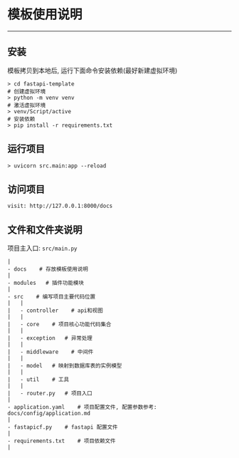 # 模板使用说明
---
## 安装
模板拷贝到本地后, 运行下面命令安装依赖(最好新建虚拟环境)
```shell
> cd fastapi-template
# 创建虚拟环境
> python -m venv venv
# 激活虚拟环境
> venv/Script/active
# 安装依赖
> pip install -r requirements.txt
```

## 运行项目
```shell
> uvicorn src.main:app --reload  
```

## 访问项目
```shell
visit: http://127.0.0.1:8000/docs
```

## 文件和文件夹说明
项目主入口: `src/main.py`
```shell
|
- docs    # 存放模板使用说明
|
- modules   # 插件功能模块
|
- src    # 编写项目主要代码位置
|   |
|   - controller    # api和视图
|   |
|   - core    # 项目核心功能代码集合
|   |
|   - exception   # 异常处理
|   |
|   - middleware    # 中间件
|   |
|   - model   # 映射到数据库表的实例模型
|   |
|   - util    # 工具
|   |
|   - router.py   # 项目入口
|
- application.yaml    # 项目配置文件, 配置参数参考: docs/config/application.md
|
- fastapicf.py    # fastapi 配置文件
|
- requirements.txt    # 项目依赖文件
|
```